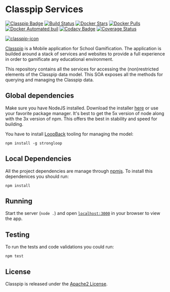 # Classpip Services

[![Classpip Badge](https://img.shields.io/badge/classpip-services-brightgreen.svg)](https://github.com/classpip/classpip-services)
[![Build Status](https://travis-ci.org/classpip/classpip-services.svg?branch=master)](https://travis-ci.org/classpip/classpip-services)
[![Docker Stars](https://img.shields.io/docker/stars/classpip/classpip-services.svg?maxAge=2592000)](https://hub.docker.com/r/classpip/classpip-services/)
[![Docker Pulls](https://img.shields.io/docker/pulls/classpip/classpip-services.svg?maxAge=2592000)](https://hub.docker.com/r/classpip/classpip-services/)
[![Docker Automated buil](https://img.shields.io/docker/automated/classpip/classpip-services.svg?maxAge=2592000)](https://hub.docker.com/r/classpip/classpip-services/)
[![Codacy Badge](https://api.codacy.com/project/badge/Grade/bc7f317bf0fd4c83a81a8dd00346dce1)](https://www.codacy.com/app/classpip/classpip-services?utm_source=github.com&utm_medium=referral&utm_content=classpip/classpip-services&utm_campaign=Badge_Grade)
[![Coverage Status](https://coveralls.io/repos/github/classpip/classpip-services/badge.svg)](https://coveralls.io/github/classpip/classpip-services)

[![classpip-icon](https://github.com/classpip/classpip/raw/master/resources/icontext-land.png)](http://www.classpip.com/)

[Classpip](https://www.classpip.com) is a Mobile application for School Gamification. The application is builded around a stack of services and websites to provide a full experience in order to gamificate any educational environment.

This repository contains all the services for accessing the (non)restricted elements of the Classpip data model. This SOA exposes all the methods for querying and managing the Classpip data.

## Global dependencies

Make sure you have NodeJS installed. Download the installer [here](https://nodejs.org/dist/latest-v5.x/) or use your favorite package manager. It's best to get the 5x version of node along with the 3x version of npm. This offers the best in stability and speed for building.

You have to install [LoopBack](http://loopback.io) tooling for managing the model:

```script
npm install -g strongloop
```

## Local Dependencies

All the project dependencies are manage through [npmjs](https://www.npmjs.com/). To install this dependenices you should run:

```script
npm install
```

## Running

Start the server (`node .`) and open [`localhost:3000`](http://localhost:3000) in your browser to view the app.

## Testing

To run the tests and code validations you could run:

```script
npm test
```

## License

Classpip is released under the [Apache2 License](https://github.com/classpip/classpip-services/blob/master/LICENSE).
